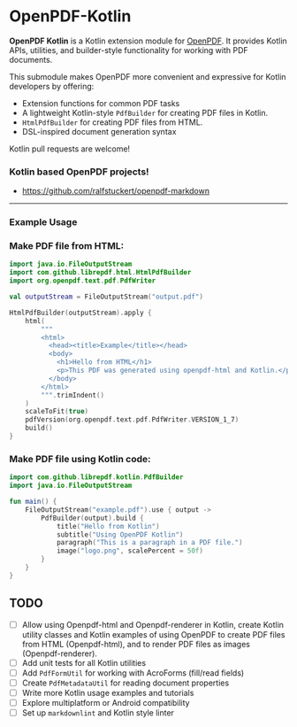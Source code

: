 # OpenPDF-Kotlin

**OpenPDF Kotlin** is a Kotlin extension module for [OpenPDF](https://github.com/LibrePDF/OpenPDF). 
It provides Kotlin APIs, utilities, and builder-style functionality for working with PDF documents.

This submodule makes OpenPDF more convenient and expressive for Kotlin developers by offering:

- Extension functions for common PDF tasks
- A lightweight Kotlin-style `PdfBuilder` for creating PDF files in Kotlin.
- `HtmlPdfBuilder` for creating PDF files from HTML.
- DSL-inspired document generation syntax

Kotlin pull requests are welcome!

### Kotlin based OpenPDF projects!

* https://github.com/ralfstuckert/openpdf-markdown

---

### Example Usage

### Make PDF file from HTML:

```kotlin
import java.io.FileOutputStream
import com.github.librepdf.html.HtmlPdfBuilder
import org.openpdf.text.pdf.PdfWriter

val outputStream = FileOutputStream("output.pdf")

HtmlPdfBuilder(outputStream).apply {
    html(
        """
        <html>
          <head><title>Example</title></head>
          <body>
            <h1>Hello from HTML</h1>
            <p>This PDF was generated using openpdf-html and Kotlin.</p>
          </body>
        </html>
        """.trimIndent()
    )
    scaleToFit(true)
    pdfVersion(org.openpdf.text.pdf.PdfWriter.VERSION_1_7)
    build()
}

```


### Make PDF file using Kotlin code:
```kotlin
import com.github.librepdf.kotlin.PdfBuilder
import java.io.FileOutputStream

fun main() {
    FileOutputStream("example.pdf").use { output ->
        PdfBuilder(output).build {
            title("Hello from Kotlin")
            subtitle("Using OpenPDF Kotlin")
            paragraph("This is a paragraph in a PDF file.")
            image("logo.png", scalePercent = 50f)
        }
    }
}
```


## TODO

- [ ] Allow using Openpdf-html and Openpdf-renderer in Kotlin, create Kotlin utility classes and Kotlin examples of using OpenPDF to create PDF files from HTML (Openpdf-html), and to render PDF files as images (Openpdf-renderer).
- [ ] Add unit tests for all Kotlin utilities
- [ ] Add `PdfFormUtil` for working with AcroForms (fill/read fields)
- [ ] Create `PdfMetadataUtil` for reading document properties
- [ ] Write more Kotlin usage examples and tutorials
- [ ] Explore multiplatform or Android compatibility
- [ ] Set up `markdownlint` and Kotlin style linter
